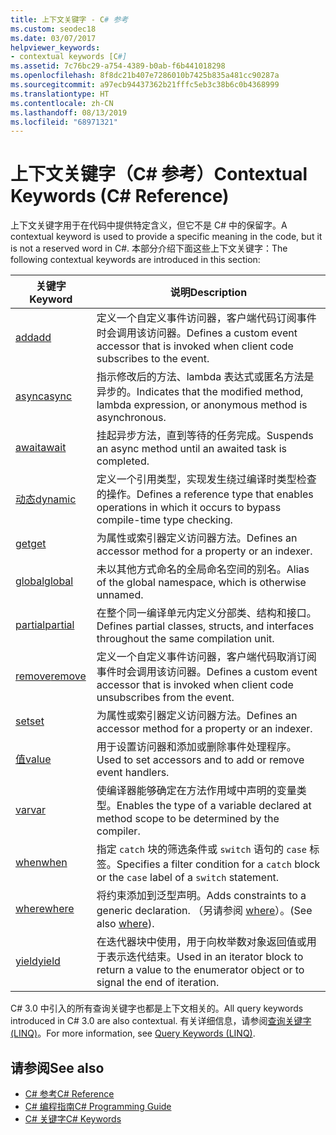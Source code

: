 ```yaml
---
title: 上下文关键字 - C# 参考
ms.custom: seodec18
ms.date: 03/07/2017
helpviewer_keywords:
- contextual keywords [C#]
ms.assetid: 7c76bc29-a754-4389-b0ab-f6b441018298
ms.openlocfilehash: 8f8dc21b407e7286010b7425b835a481cc90287a
ms.sourcegitcommit: a97ecb94437362b21fffc5eb3c38b6c0b4368999
ms.translationtype: HT
ms.contentlocale: zh-CN
ms.lasthandoff: 08/13/2019
ms.locfileid: "68971321"
---
```

# <a name="contextual-keywords-c-reference"></a><span data-ttu-id="ac591-102">上下文关键字（C# 参考）</span><span class="sxs-lookup"><span data-stu-id="ac591-102">Contextual Keywords (C# Reference)</span></span>

<span data-ttu-id="ac591-103">上下文关键字用于在代码中提供特定含义，但它不是 C# 中的保留字。</span><span class="sxs-lookup"><span data-stu-id="ac591-103">A contextual keyword is used to provide a specific meaning in the code, but it is not a reserved word in C#.</span></span> <span data-ttu-id="ac591-104">本部分介绍下面这些上下文关键字：</span><span class="sxs-lookup"><span data-stu-id="ac591-104">The following contextual keywords are introduced in this section:</span></span>  
  
|<span data-ttu-id="ac591-105">关键字</span><span class="sxs-lookup"><span data-stu-id="ac591-105">Keyword</span></span>|<span data-ttu-id="ac591-106">说明</span><span class="sxs-lookup"><span data-stu-id="ac591-106">Description</span></span>|  
|-------------|-----------------|  
|[<span data-ttu-id="ac591-107">add</span><span class="sxs-lookup"><span data-stu-id="ac591-107">add</span></span>](../../../csharp/language-reference/keywords/add.md)|<span data-ttu-id="ac591-108">定义一个自定义事件访问器，客户端代码订阅事件时会调用该访问器。</span><span class="sxs-lookup"><span data-stu-id="ac591-108">Defines a custom event accessor that is invoked when client code subscribes to the event.</span></span>|  
|[<span data-ttu-id="ac591-109">async</span><span class="sxs-lookup"><span data-stu-id="ac591-109">async</span></span>](../../../csharp/language-reference/keywords/async.md)|<span data-ttu-id="ac591-110">指示修改后的方法、lambda 表达式或匿名方法是异步的。</span><span class="sxs-lookup"><span data-stu-id="ac591-110">Indicates that the modified method, lambda expression, or anonymous method is asynchronous.</span></span>|  
|[<span data-ttu-id="ac591-111">await</span><span class="sxs-lookup"><span data-stu-id="ac591-111">await</span></span>](../../../csharp/language-reference/keywords/await.md)|<span data-ttu-id="ac591-112">挂起异步方法，直到等待的任务完成。</span><span class="sxs-lookup"><span data-stu-id="ac591-112">Suspends an async method until an awaited task is completed.</span></span>|  
|[<span data-ttu-id="ac591-113">动态</span><span class="sxs-lookup"><span data-stu-id="ac591-113">dynamic</span></span>](../../../csharp/language-reference/keywords/dynamic.md)|<span data-ttu-id="ac591-114">定义一个引用类型，实现发生绕过编译时类型检查的操作。</span><span class="sxs-lookup"><span data-stu-id="ac591-114">Defines a reference type that enables operations in which it occurs to bypass compile-time type checking.</span></span>|  
|[<span data-ttu-id="ac591-115">get</span><span class="sxs-lookup"><span data-stu-id="ac591-115">get</span></span>](../../../csharp/language-reference/keywords/get.md)|<span data-ttu-id="ac591-116">为属性或索引器定义访问器方法。</span><span class="sxs-lookup"><span data-stu-id="ac591-116">Defines an accessor method for a property or an indexer.</span></span>|  
|[<span data-ttu-id="ac591-117">global</span><span class="sxs-lookup"><span data-stu-id="ac591-117">global</span></span>](../../../csharp/language-reference/operators/namespace-alias-qualifier.md)|<span data-ttu-id="ac591-118">未以其他方式命名的全局命名空间的别名。</span><span class="sxs-lookup"><span data-stu-id="ac591-118">Alias of the global namespace, which is otherwise unnamed.</span></span>|  
|[<span data-ttu-id="ac591-119">partial</span><span class="sxs-lookup"><span data-stu-id="ac591-119">partial</span></span>](../../../csharp/language-reference/keywords/partial-type.md)|<span data-ttu-id="ac591-120">在整个同一编译单元内定义分部类、结构和接口。</span><span class="sxs-lookup"><span data-stu-id="ac591-120">Defines partial classes, structs, and interfaces throughout the same compilation unit.</span></span>|  
|[<span data-ttu-id="ac591-121">remove</span><span class="sxs-lookup"><span data-stu-id="ac591-121">remove</span></span>](../../../csharp/language-reference/keywords/remove.md)|<span data-ttu-id="ac591-122">定义一个自定义事件访问器，客户端代码取消订阅事件时会调用该访问器。</span><span class="sxs-lookup"><span data-stu-id="ac591-122">Defines a custom event accessor that is invoked when client code unsubscribes from the event.</span></span>|  
|[<span data-ttu-id="ac591-123">set</span><span class="sxs-lookup"><span data-stu-id="ac591-123">set</span></span>](../../../csharp/language-reference/keywords/set.md)|<span data-ttu-id="ac591-124">为属性或索引器定义访问器方法。</span><span class="sxs-lookup"><span data-stu-id="ac591-124">Defines an accessor method for a property or an indexer.</span></span>|  
|[<span data-ttu-id="ac591-125">值</span><span class="sxs-lookup"><span data-stu-id="ac591-125">value</span></span>](../../../csharp/language-reference/keywords/value.md)|<span data-ttu-id="ac591-126">用于设置访问器和添加或删除事件处理程序。</span><span class="sxs-lookup"><span data-stu-id="ac591-126">Used to set accessors and to add or remove event handlers.</span></span>|  
|[<span data-ttu-id="ac591-127">var</span><span class="sxs-lookup"><span data-stu-id="ac591-127">var</span></span>](../../../csharp/language-reference/keywords/var.md)|<span data-ttu-id="ac591-128">使编译器能够确定在方法作用域中声明的变量类型。</span><span class="sxs-lookup"><span data-stu-id="ac591-128">Enables the type of a variable declared at method scope to be determined by the compiler.</span></span>|  
|[<span data-ttu-id="ac591-129">when</span><span class="sxs-lookup"><span data-stu-id="ac591-129">when</span></span>](when.md)|<span data-ttu-id="ac591-130">指定 `catch` 块的筛选条件或 `switch` 语句的 `case` 标签。</span><span class="sxs-lookup"><span data-stu-id="ac591-130">Specifies a filter condition for a `catch` block or the `case` label of a `switch` statement.</span></span>|
|[<span data-ttu-id="ac591-131">where</span><span class="sxs-lookup"><span data-stu-id="ac591-131">where</span></span>](../../../csharp/language-reference/keywords/where-generic-type-constraint.md)|<span data-ttu-id="ac591-132">将约束添加到泛型声明。</span><span class="sxs-lookup"><span data-stu-id="ac591-132">Adds constraints to a generic declaration.</span></span> <span data-ttu-id="ac591-133">（另请参阅 [where](../../../csharp/language-reference/keywords/where-clause.md)）。</span><span class="sxs-lookup"><span data-stu-id="ac591-133">(See also [where](../../../csharp/language-reference/keywords/where-clause.md)).</span></span>|  
|[<span data-ttu-id="ac591-134">yield</span><span class="sxs-lookup"><span data-stu-id="ac591-134">yield</span></span>](../../../csharp/language-reference/keywords/yield.md)|<span data-ttu-id="ac591-135">在迭代器块中使用，用于向枚举数对象返回值或用于表示迭代结束。</span><span class="sxs-lookup"><span data-stu-id="ac591-135">Used in an iterator block to return a value to the enumerator object or to signal the end of iteration.</span></span>|  
  
 <span data-ttu-id="ac591-136">C# 3.0 中引入的所有查询关键字也都是上下文相关的。</span><span class="sxs-lookup"><span data-stu-id="ac591-136">All query keywords introduced in C# 3.0 are also contextual.</span></span> <span data-ttu-id="ac591-137">有关详细信息，请参阅[查询关键字 (LINQ)](../../../csharp/language-reference/keywords/query-keywords.md)。</span><span class="sxs-lookup"><span data-stu-id="ac591-137">For more information, see [Query Keywords (LINQ)](../../../csharp/language-reference/keywords/query-keywords.md).</span></span>  
  
## <a name="see-also"></a><span data-ttu-id="ac591-138">请参阅</span><span class="sxs-lookup"><span data-stu-id="ac591-138">See also</span></span>

- [<span data-ttu-id="ac591-139">C# 参考</span><span class="sxs-lookup"><span data-stu-id="ac591-139">C# Reference</span></span>](../../../csharp/language-reference/index.md)
- [<span data-ttu-id="ac591-140">C# 编程指南</span><span class="sxs-lookup"><span data-stu-id="ac591-140">C# Programming Guide</span></span>](../../../csharp/programming-guide/index.md)
- [<span data-ttu-id="ac591-141">C# 关键字</span><span class="sxs-lookup"><span data-stu-id="ac591-141">C# Keywords</span></span>](../../../csharp/language-reference/keywords/index.md)
